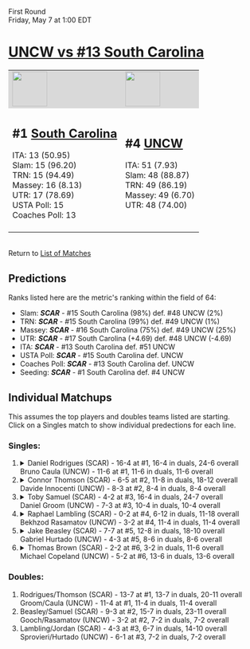 First Round  
Friday, May 7 at 1:00 EDT
# [UNCW vs #13 South Carolina](https://www.ncaa.com/game/5833382) 

<table>  
<tr style="background-color: #d9d9d9 !important"><td><a href="#"><img src="https://www.ncaa.com/sites/default/files/images/logos/schools/s/south-carolina.70.png" width="70" height="70" /></a></td><td><a href="#"><img src="https://www.ncaa.com/sites/default/files/images/logos/schools/u/unc-wilmington.70.png" width="70" height="70" /></a></td></tr>
<tr><td>  

<h2>#1 <a href="#">South Carolina</a></h2>  
ITA: 13 (50.95)<br>  
Slam: 15 (96.20)<br>  
TRN: 15 (94.49)<br>  
Massey: 16 (8.13)<br>  
UTR: 17 (78.69)<br>  
USTA Poll: 15<br>  
Coaches Poll: 13<br>  
<br>  

</td><td>  

<h2>#4 <a href="#">UNCW</a></h2>  
ITA: 51 (7.93)<br>  
Slam: 48 (88.87)<br>  
TRN: 49 (86.19)<br>  
Massey: 49 (6.70)<br>  
UTR: 48 (74.00)<br>  
<br>  

</td></tr></table>  


<br>Return to [List of Matches](../index.md)  

## Predictions  

Ranks listed here are the metric's ranking within the field of 64:  
- Slam: ***SCAR*** - #15 South Carolina (98%) def. #48 UNCW (2%)  
- TRN: ***SCAR*** - #15 South Carolina (99%) def. #49 UNCW (1%)  
- Massey: ***SCAR*** - #16 South Carolina (75%) def. #49 UNCW (25%)  
- UTR: ***SCAR*** - #17 South Carolina (+4.69) def. #48 UNCW (-4.69)  
- ITA: ***SCAR*** - #13 South Carolina def. #51 UNCW  
- USTA Poll: ***SCAR*** - #15 South Carolina def. UNCW  
- Coaches Poll: ***SCAR*** - #13 South Carolina def. UNCW  
- Seeding: ***SCAR*** - #1 South Carolina def. #4 UNCW  

## Individual Matchups  
This assumes the top players and doubles teams listed are starting.  
Click on a Singles match to show individual predections for each line.  
### Singles:  

<ol>
<li><details><summary markdown="span">
Daniel Rodrigues (SCAR) - 16-4 at #1, 16-4 in duals, 24-6 overall<br>Bruno Caula (UNCW) - 11-6 at #1, 11-6 in duals, 11-6 overall
</summary><h4>Predictions</h4><ul>
<li>Slam: <b><i>VT</i></b> - #30 Virginia Tech (56%) def. #35 Texas Tech (44%)</li>  
</ul></details></li>
<li><details><summary markdown="span">
Connor Thomson (SCAR) - 6-5 at #2, 11-8 in duals, 18-12 overall<br>Davide Innocenti (UNCW) - 8-3 at #2, 8-4 in duals, 8-4 overall
</summary><h4>Predictions</h4><ul>
<li>Slam: <b><i>VT</i></b> - #30 Virginia Tech (56%) def. #35 Texas Tech (44%)</li>  
</ul></details></li>
<li><details><summary markdown="span">
Toby Samuel (SCAR) - 4-2 at #3, 16-4 in duals, 24-7 overall<br>Daniel Groom (UNCW) - 7-3 at #3, 10-4 in duals, 10-4 overall
</summary><h4>Predictions</h4><ul>
<li>Slam: <b><i>VT</i></b> - #30 Virginia Tech (56%) def. #35 Texas Tech (44%)</li>  
</ul></details></li>
<li><details><summary markdown="span">
Raphael Lambling (SCAR) - 0-2 at #4, 6-12 in duals, 11-18 overall<br>Bekhzod Rasamatov (UNCW) - 3-2 at #4, 11-4 in duals, 11-4 overall
</summary><h4>Predictions</h4><ul>
<li>Slam: <b><i>VT</i></b> - #30 Virginia Tech (56%) def. #35 Texas Tech (44%)</li>  
</ul></details></li>
<li><details><summary markdown="span">
Jake Beasley (SCAR) - 7-7 at #5, 12-8 in duals, 18-10 overall<br>Gabriel Hurtado (UNCW) - 4-3 at #5, 8-6 in duals, 8-6 overall
</summary><h4>Predictions</h4><ul>
<li>Slam: <b><i>VT</i></b> - #30 Virginia Tech (56%) def. #35 Texas Tech (44%)</li>  
</ul></details></li>
<li><details><summary markdown="span">
Thomas Brown (SCAR) - 2-2 at #6, 3-2 in duals, 11-6 overall<br>Michael Copeland (UNCW) - 5-2 at #6, 13-6 in duals, 13-6 overall
</summary><h4>Predictions</h4><ul>
<li>Slam: <b><i>VT</i></b> - #30 Virginia Tech (56%) def. #35 Texas Tech (44%)</li>  
</ul></details></li>
</ol>

### Doubles:  
1. Rodrigues/Thomson (SCAR) - 13-7 at #1, 13-7 in duals, 20-11 overall  
   Groom/Caula (UNCW) - 11-4 at #1, 11-4 in duals, 11-4 overall
2. Beasley/Samuel (SCAR) - 9-3 at #2, 15-7 in duals, 23-11 overall  
   Gooch/Rasamatov (UNCW) - 3-2 at #2, 7-2 in duals, 7-2 overall
3. Lambling/Jordan (SCAR) - 4-3 at #3, 6-7 in duals, 14-10 overall  
   Sprovieri/Hurtado (UNCW) - 6-1 at #3, 7-2 in duals, 7-2 overall